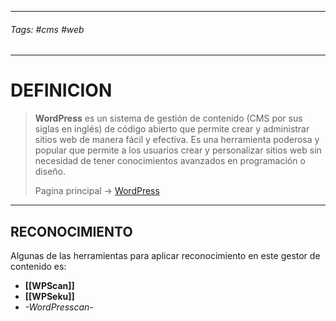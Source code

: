 -----
###### Tags: #cms #web 

------------------------------------------------------
# DEFINICION
> 
> **WordPress** es un sistema de gestión de contenido (CMS por sus siglas en inglés) de código abierto que permite crear y administrar sitios web de manera fácil y efectiva. Es una herramienta poderosa y popular que permite a los usuarios crear y personalizar sitios web sin necesidad de tener conocimientos avanzados en programación o diseño.
>
> Pagina principal -> [WordPress](https://wordpress.com/es/) 

-----------

## RECONOCIMIENTO

Algunas de las herramientas para aplicar reconocimiento en este gestor de contenido es:

- **[[WPScan]]**
- **[[WPSeku]]**
- *-WordPresscan-*
